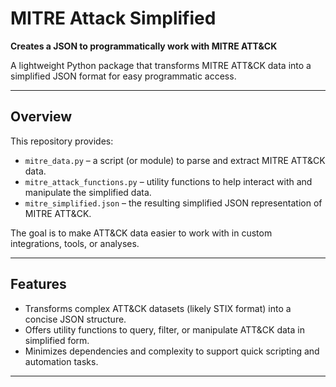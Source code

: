 # MITRE Attack Simplified

**Creates a JSON to programmatically work with MITRE ATT&CK**

A lightweight Python package that transforms MITRE ATT&CK data into a simplified JSON format for easy programmatic access.

---

## Overview

This repository provides:
- `mitre_data.py` – a script (or module) to parse and extract MITRE ATT&CK data.
- `mitre_attack_functions.py` – utility functions to help interact with and manipulate the simplified data.
- `mitre_simplified.json` – the resulting simplified JSON representation of MITRE ATT&CK.

The goal is to make ATT&CK data easier to work with in custom integrations, tools, or analyses.

---

## Features

- Transforms complex ATT&CK datasets (likely STIX format) into a concise JSON structure.
- Offers utility functions to query, filter, or manipulate ATT&CK data in simplified form.
- Minimizes dependencies and complexity to support quick scripting and automation tasks.

---
